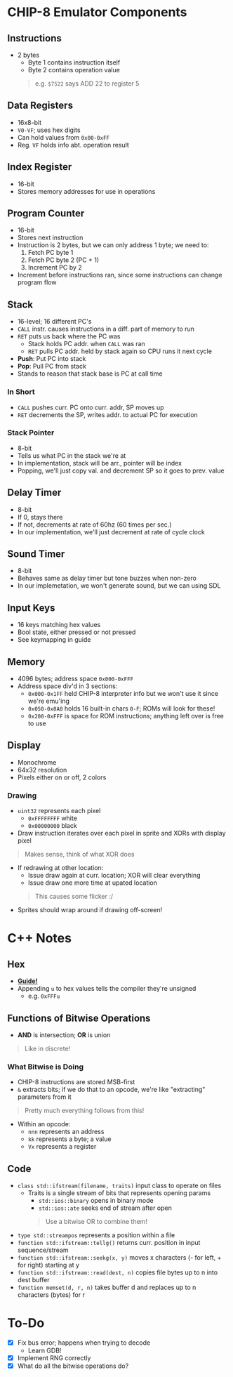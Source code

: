 # CHIP-8 Emulator Components

## Instructions
- 2 bytes
    - Byte 1 contains instruction itself
    - Byte 2 contains operation value
    > e.g. `$7522` says ADD 22 to register 5

## Data Registers
- 16x8-bit
- `V0-VF`; uses hex digits
- Can hold values from `0x00-0xFF`
- Reg. `VF` holds info abt. operation result

## Index Register
- 16-bit 
- Stores memory addresses for use in operations

## Program Counter
- 16-bit
- Stores next instruction
- Instruction is 2 bytes, but we can only address 1 byte; we need to:
    1. Fetch PC byte 1
    2. Fetch PC byte 2 (PC + 1)
    3. Increment PC by 2 
- Increment before instructions ran, since some instructions can change program flow

## Stack
- 16-level; 16 different PC's
- `CALL` instr. causes instructions in a diff. part of memory to run
- `RET` puts us back where the PC was
    - Stack holds PC addr. when `CALL` was ran
    - `RET` pulls PC addr. held by stack again so CPU runs it next cycle
- **Push**: Put PC into stack
- **Pop**: Pull PC from stack
- Stands to reason that stack base is PC at call time

### In Short
- `CALL` pushes curr. PC onto curr. addr, SP moves up
- `RET` decrements the SP, writes addr. to actual PC for execution 

### Stack Pointer
- 8-bit
- Tells us what PC in the stack we're at
- In implementation, stack will be arr., pointer will be index
- Popping, we'll just copy val. and decrement SP so it goes to prev. value

## Delay Timer
- 8-bit
- If 0, stays there
- If not, decrements at rate of 60hz (60 times per sec.)
- In our implementation, we'll just decrement at rate of cycle clock

## Sound Timer
- 8-bit
- Behaves same as delay timer but tone buzzes when non-zero
- In our implemetation, we won't generate sound, but we can using SDL

## Input Keys
- 16 keys matching hex values
- Bool state, either pressed or not pressed
- See keymapping in guide 

## Memory 
- 4096 bytes; address space `0x000-0xFFF`
- Address space div'd in 3 sections:
    - `0x000-0x1FF` held CHIP-8 interpreter info but we won't use it since we're emu'ing
    - `0x050-0x0A0` holds 16 built-in chars `0-F`; ROMs will look for these!
    - `0x200-0xFFF` is space for ROM instructions; anything left over is free to use

## Display
- Monochrome
- 64x32 resolution
- Pixels either on or off, 2 colors

### Drawing
- `uint32` represents each pixel
    - `0xFFFFFFFF` white
    - `0x00000000` black
- Draw instruction iterates over each pixel in sprite and XORs with display pixel
> Makes sense, think of what XOR does
- If redrawing at other location:
    - Issue draw again at curr. location; XOR will clear everything
    - Issue draw one more time at upated location
    > This causes some flicker :/
- Sprites should wrap around if drawing off-screen!

# C++ Notes

## Hex
- **[Guide!](https://learn.sparkfun.com/tutorials/hexadecimal/all)**
- Appending `u` to hex values tells the compiler they're unsigned
    - e.g. `0xFFFu`

## Functions of Bitwise Operations
- **AND** is intersection; **OR** is union
> Like in discrete!

### What Bitwise is Doing
- CHIP-8 instructions are stored MSB-first
- `&` extracts bits; if we do that to an opcode, we're like "extracting" parameters from it
> Pretty much everything follows from this!
- Within an opcode:
    - `nnn` represents an address
    - `kk` represents a byte; a value
    - `Vx` represents a register

## Code
- `class std::ifstream(filename, traits)` input class to operate on files
    - Traits is a single stream of bits that represents opening params
        - `std::ios::binary` opens in binary mode
        - `std::ios::ate` seeks end of stream after open
        > Use a bitwise OR to combine them!
- `type std::streampos` represents a position within a file  
- `function std::ifstream::tellg()` returns curr. position in input sequence/stream
- `function std::ifstream::seekg(x, y)` moves x characters (- for left, + for right) starting at y 
- `function std::ifstream::read(dest, n)` copies file bytes up to n into dest buffer
- `function memset(d, r, n)` takes buffer d and replaces up to n characters (bytes) for r

# To-Do

- [X] Fix bus error; happens when trying to decode
    - Learn GDB!
- [X] Implement RNG correctly
- [X] What do all the bitwise operations do?
